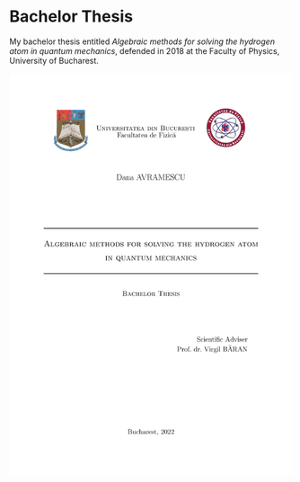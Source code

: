 # Bachelor Thesis
My bachelor thesis entitled *Algebraic methods for solving the hydrogen atom in quantum mechanics*, defended in 2018 at the Faculty of Physics, University of Bucharest.

![Alt Text](https://github.com/avramescudana/Bachelor-Thesis/blob/main/preview.gif)
